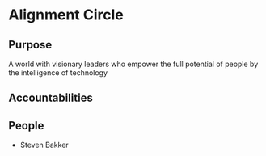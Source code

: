 # Alignment Circle 

## Purpose 

A world with visionary leaders who empower the full potential of people by the intelligence of technology 



## Accountabilities 

 

## People 

* Steven Bakker

